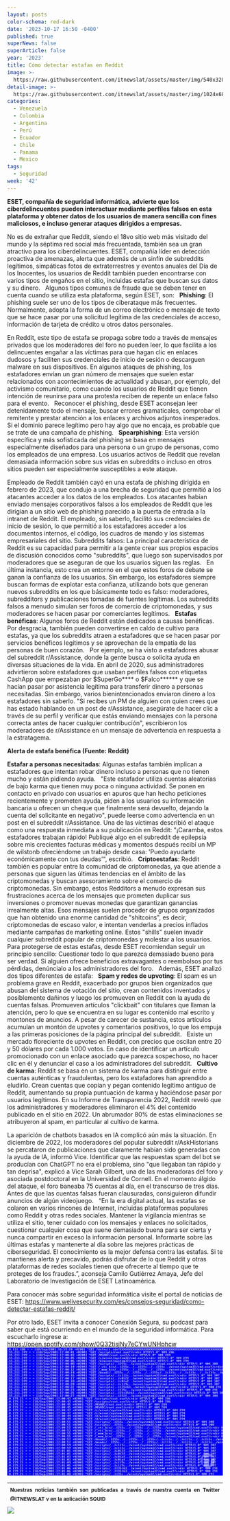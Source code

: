 ```yaml
---
layout: posts
color-schema: red-dark
date: '2023-10-17 16:50 -0400'
published: true
superNews: false
superArticle: false
year: '2023'
title: Cómo detectar estafas en Reddit
image: >-
  https://raw.githubusercontent.com/itnewslat/assets/master/img/540x320/Virus-Codigo-p.jpg
detail-image: >-
  https://raw.githubusercontent.com/itnewslat/assets/master/img/1024x680/Virus-Codigo-g.jpg
categories:
  - Venezuela
  - Colombia
  - Argentina
  - Perú
  - Ecuador
  - Chile
  - Panama
  - Mexico
tags:
  - Seguridad
week: '42'
---
```

**ESET, compañía de seguridad informática, advierte que los ciberdelincuentes pueden interactuar mediante perfiles falsos en esta plataforma y obtener datos de los usuarios de manera sencilla con fines maliciosos, e incluso generar ataques dirigidos a empresas.**

No es de extrañar que Reddit, siendo el 18vo sitio web más visitado del mundo y la séptima red social más frecuentada, también sea un gran atractivo para los ciberdelincuentes. ESET, compañía líder en detección proactiva de amenazas, alerta que además de un sinfín de subreddits legítimos, simpáticas fotos de extraterrestres y eventos anuales del Día de los Inocentes, los usuarios de Reddit también pueden encontrarse con varios tipos de engaños en el sitio, incluidas estafas que buscan sus datos y su dinero.
 
Algunos tipos comunes de fraude que se deben tener en cuenta cuando se utiliza esta plataforma, según ESET, son:
 
**Phishing**: El phishing suele ser uno de los tipos de ciberataque más frecuentes. Normalmente, adopta la forma de un correo electrónico o mensaje de texto que se hace pasar por una solicitud legítima de las credenciales de acceso, información de tarjeta de crédito u otros datos personales.

En Reddit, este tipo de estafa se propaga sobre todo a través de mensajes privados que los moderadores del foro no pueden leer, lo que facilita a los delincuentes engañar a las víctimas para que hagan clic en enlaces dudosos y faciliten sus credenciales de inicio de sesión o descarguen malware en sus dispositivos. En algunos ataques de phishing, los estafadores envían un gran número de mensajes que suelen estar relacionados con acontecimientos de actualidad y abusan, por ejemplo, del activismo comunitario, como cuando los usuarios de Reddit que tienen intención de reunirse para una protesta reciben de repente un enlace falso para el evento.
 
Reconocer el phishing, desde ESET aconsejan leer detenidamente todo el mensaje, buscar errores gramaticales, comprobar el remitente y prestar atención a los enlaces y archivos adjuntos inesperados. Si el dominio parece legítimo pero hay algo que no encaja, es probable que se trate de una campaña de phishing.
 
**Spearphishing**: Esta versión específica y más sofisticada del phishing se basa en mensajes especialmente diseñados para una persona o un grupo de personas, como los empleados de una empresa. Los usuarios activos de Reddit que revelan demasiada información sobre sus vidas en subreddits o incluso en otros sitios pueden ser especialmente susceptibles a este ataque.

Empleado de Reddit también cayó en una estafa de phishing dirigida en febrero de 2023, que condujo a una brecha de seguridad que permitió a los atacantes acceder a los datos de los empleados. Los atacantes habían enviado mensajes corporativos falsos a los empleados de Reddit que les dirigían a un sitio web de phishing parecido a la puerta de entrada a la intranet de Reddit. El empleado, sin saberlo, facilitó sus credenciales de inicio de sesión, lo que permitió a los estafadores acceder a los documentos internos, el código, los cuadros de mando y los sistemas empresariales del sitio.
Subreddits falsos: La principal característica de Reddit es su capacidad para permitir a la gente crear sus propios espacios de discusión conocidos como "subreddits", que luego son supervisados por moderadores que se aseguran de que los usuarios siguen las reglas.
 
En última instancia, esto crea un entorno en el que estos foros de debate se ganan la confianza de los usuarios. Sin embargo, los estafadores siempre buscan formas de explotar esta confianza, utilizando bots que generan nuevos subreddits en los que básicamente todo es falso: moderadores, subredditors y publicaciones tomadas de fuentes legítimas. Los subreddits falsos a menudo simulan ser foros de comercio de criptomonedas, y sus moderadores se hacen pasar por comerciantes legítimos.
 
**Estafas benéficas**: Algunos foros de Reddit están dedicados a causas benéficas. Por desgracia, también pueden convertirse en caldo de cultivo para estafas, ya que los subreddits atraen a estafadores que se hacen pasar por servicios benéficos legítimos y se aprovechan de la empatía de las personas de buen corazón.
 
Por ejemplo, se ha visto a estafadores abusar del subreddit r/Assistance, donde la gente busca o solicita ayuda en diversas situaciones de la vida. En abril de 2020, sus administradores advirtieron sobre estafadores que usaban perfiles falsos con etiquetas CashApp que empezaban por $SuperGo**** o $Falco****** y que se hacían pasar por asistencia legítima para transferir dinero a personas necesitadas. Sin embargo, varios bienintencionados enviaron dinero a los estafadores sin saberlo. "Si recibes un PM de alguien con quien crees que has estado hablando en un post de r/Assistance, asegúrate de hacer clic a través de su perfil y verificar que estás enviando mensajes con la persona correcta antes de hacer cualquier contribución", escribieron los moderadores de r/Assistance en un mensaje de advertencia en respuesta a la estratagema.

**Alerta de estafa benéfica (Fuente: Reddit)**

**Estafar a personas necesitadas**: Algunas estafas también implican a estafadores que intentan robar dinero incluso a personas que no tienen mucho y están pidiendo ayuda.
 
"Este estafador utiliza cuentas aleatorias de bajo karma que tienen muy poca o ninguna actividad. Se ponen en contacto en privado con usuarios en apuros que han hecho peticiones recientemente y prometen ayuda, piden a los usuarios su información bancaria u ofrecen un cheque que finalmente será devuelto, dejando la cuenta del solicitante en negativo", puede leerse como advertencia en un post en el subreddit r/Assistance. Una de las víctimas describió el ataque como una respuesta inmediata a su publicación en Reddit: "¡Caramba, estos estafadores trabajan rápido! Publiqué algo en el subreddit de epilepsia sobre mis crecientes facturas médicas y momentos después recibí un MP de wilstonb ofreciéndome un trabajo desde casa: 'Puedo ayudarte económicamente con tus deudas'", escribió.
 
**Criptoestafas**: Reddit también es popular entre la comunidad de criptomonedas, ya que atiende a personas que siguen las últimas tendencias en el ámbito de las criptomonedas y buscan asesoramiento sobre el comercio de criptomonedas. Sin embargo, estos Redditors a menudo expresan sus frustraciones acerca de los mensajes que prometen duplicar sus inversiones o promover nuevas monedas que garantizan ganancias irrealmente altas. Esos mensajes suelen proceder de grupos organizados que han obtenido una enorme cantidad de "shitcoins", es decir, criptomonedas de escaso valor, e intentan venderlas a precios inflados mediante campañas de marketing online. Estos "shills" suelen invadir cualquier subreddit popular de criptomonedas y molestar a los usuarios.
 
Para protegerse de estas estafas, desde ESET recomiendan seguir un principio sencillo: Cuestionar todo lo que parezca demasiado bueno para ser verdad. Si alguien ofrece beneficios extravagantes o reembolsos por tus pérdidas, denúncialo a los administradores del foro.
 
Además, ESET analizó dos tipos diferentes de estafa:
 
**Spam y redes de upvoting**: El spam es un problema grave en Reddit, exacerbado por grupos bien organizados que abusan del sistema de votación del sitio, crean contenidos inventados y posiblemente dañinos y luego los promueven en Reddit con la ayuda de cuentas falsas. Promueven artículos "clickbait" con titulares que llaman la atención, pero lo que se encuentra en su lugar es contenido mal escrito y montones de anuncios. A pesar de carecer de sustancia, estos artículos acumulan un montón de upvotes y comentarios positivos, lo que los empuja a las primeras posiciones de la página principal del subreddit.
 
Existe un mercado floreciente de upvotes en Reddit, con precios que oscilan entre 20 y 50 dólares por cada 1.000 votos. En caso de identificar un artículo promocionado con un enlace asociado que parezca sospechoso, no hacer clic en él y denunciar el caso a los administradores del subreddit.
 
**Cultivo de karma**: Reddit se basa en un sistema de karma para distinguir entre cuentas auténticas y fraudulentas, pero los estafadores han aprendido a eludirlo. Crean cuentas que copian y pegan contenido legítimo antiguo de Reddit, aumentando su propia puntuación de karma y haciéndose pasar por usuarios legítimos. En su Informe de Transparencia 2022, Reddit reveló que los administradores y moderadores eliminaron el 4% del contenido publicado en el sitio en 2022. Un abrumador 80% de estas eliminaciones se atribuyeron al spam, en particular al cultivo de karma.

La aparición de chatbots basados en IA complicó aún más la situación. En diciembre de 2022, los moderadores del popular subreddit r/AskHistorians se percataron de publicaciones que claramente habían sido generadas con la ayuda de IA, informó Vice. Identificar que las respuestas spam del bot se producían con ChatGPT no era el problema, sino "que llegaban tan rápido y tan deprisa", explicó a Vice Sarah Gilbert, una de las moderadoras del foro y asociada postdoctoral en la Universidad de Cornell. En el momento álgido del ataque, el foro baneaba 75 cuentas al día, en el transcurso de tres días. Antes de que las cuentas falsas fueran clausuradas, consiguieron difundir anuncios de algún videojuego.
 
“En la era digital actual, las estafas se colaron en varios rincones de Internet, incluidas plataformas populares como Reddit y otras redes sociales. Mantener la vigilancia mientras se utiliza el sitio, tener cuidado con los mensajes y enlaces no solicitados, cuestionar cualquier cosa que suene demasiado buena para ser cierta y nunca compartir en exceso la información personal. Informarte sobre las últimas estafas y mantenerte al día sobre las mejores prácticas de ciberseguridad. El conocimiento es la mejor defensa contra las estafas. Si te mantienes alerta y precavido, podrás disfrutar de lo que Reddit y otras plataformas de redes sociales tienen que ofrecerte al tiempo que te proteges de los fraudes.”, aconseja Camilo Gutiérrez Amaya, Jefe del Laboratorio de Investigación de ESET Latinoamérica.

Para conocer más sobre seguridad informática visite el portal de noticias de ESET: https://www.welivesecurity.com/es/consejos-seguridad/como-detectar-estafas-reddit/

Por otro lado, ESET invita a conocer Conexión Segura, su podcast para saber qué está ocurriendo en el mundo de la seguridad informática. Para escucharlo ingrese a: https://open.spotify.com/show/0Q32tisjNy7eCYwUNHphcw
 
![](https://raw.githubusercontent.com/itnewslat/assets/master/img/540x320/Virus-Codigo-p.jpg)

<table style="height: 42px;" width="569">
<tbody>
<tr>
<td style="text-align: justify;"><sub><strong>Nuestras noticias también son publicadas a través de nuestra cuenta en Twitter <a href="https://twitter.com/itnewslat?lang=es">@ITNEWSLAT</a> y en la aplicación <a href="https://squidapp.co/en/">SQUID</a></strong></sub></td>
</tr>
</tbody>
</table>

<img src="https://tracker.metricool.com/c3po.jpg?hash=56f88a41e39ab42c063cc51676587a04"/>